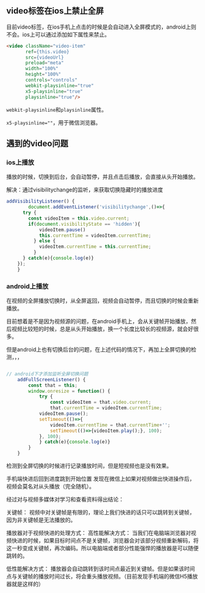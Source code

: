 ## video标签在ios上禁止全屏

目前video标签，在ios手机上点击的时候是会自动进入全屏模式的，android上则不会。ios上可以通过添加如下属性来禁止。

```html
<video className="video-item"
       ref={this.video}
       src={videoUrl}
       preload="meta"
       width="100%"
       height="100%"
       controls="controls"
       webkit-playsinline="true"
       x5-playsinline="true"
       playsinline="true"/>
```

`webkit-playsinline`和`playsinline`属性。

`x5-playsinline=""`，用于微信浏览器。



## 遇到的video问题

### ios上播放

播放的时候，切换到后台，会自动暂停，并且点击后播放，会直接从头开始播放。

解决：通过visibilitychange的监听，来获取切换隐藏时的播放进度

```javascript
addVisibilityListener() {
		document.addEventListener('visibilitychange',()=>{
      try {
      	const videoItem = this.video.current;
      	if(document.visibilityState == 'hidden'){
	        videoItem.pause()
	        this.currentTime = videoItem.currentTime;
	      } else {
	      	videoItem.currentTime = this.currentTime;
	      }
      } catch(e){console.log(e)}
    });
	}
```





### android上播放

在视频的全屏播放切换时，从全屏返回，视频会自动暂停，而且切换的时候会重新播放。

目前想着是不是因为视频源的问题，在android手机上，会从关键帧开始播放，然后视频比较短的时候，总是从头开始播放，换一个长度比较长的视频源，就会好很多。

但是android上也有切换后台的问题，在上述代码的情况下，再加上全屏切换的检测，，，

```javascript

// android下才添加监听全屏切换问题
	addFullScreenListener() {
		const that = this;
		window.onresize = function() {
			try {
				const videoItem = that.video.current;
				that.currentTime = videoItem.currentTime;
	    	videoItem.pause();
	    	setTimeout(()=>{
	    		videoItem.currentTime = that.currentTime+'';
	    		setTimeout(()=>{videoItem.play();}, 100);
	    	}, 100);
			} catch(e){console.log(e)}
		}
	}
```

检测到全屏切换的时候进行记录播放时间，但是短视频也是没有效果。





手机端快进后回到进度跳到开始位置
发现在微信上如果对视频做出快进操作后，视频会莫名对从头播放（完全随机）。

经过对与视频多媒体对学习和查看资料得出结论：

关键帧：
视频中对关键帧是有限的，理论上我们快进的话只可以跳转到关键帧，因为非关键帧是无法播放的。

播放器对于视频快进的处理方式：
高性能解决方式：
当我们在电脑端浏览器对视频快进的时候，如果目标时间点不是关键帧，浏览器会对该部分视频重新解码，将这一秒变成关键帧，再次编码。所以电脑端或者部分性能强悍的播放器是可以随便跳转的。

低性能解决方式：
播放器会自动跳转到该时间点最近到关键帧。但是如果该时间点与关键帧的播放时间过长，将会重头播放视频。（目前发现手机端的微信H5播放器就是这样的）